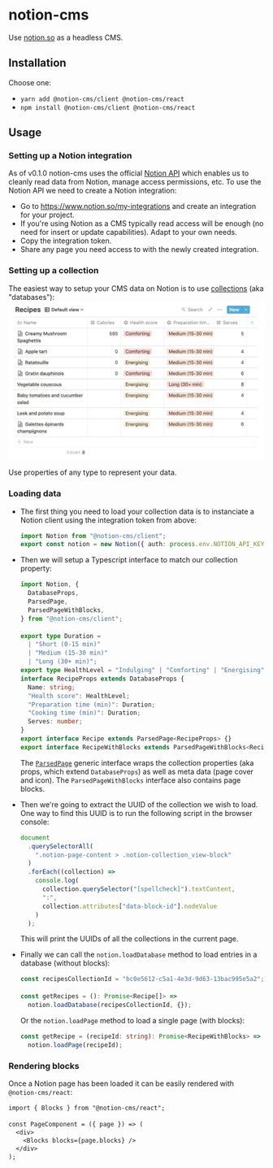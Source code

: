 # notion-cms

Use [notion.so](https://www.notion.so/) as a headless CMS.

## Installation

Choose one:
- `yarn add @notion-cms/client @notion-cms/react`
- `npm install @notion-cms/client @notion-cms/react`

## Usage

### Setting up a Notion integration

As of v0.1.0 notion-cms uses the official [Notion API](https://developers.notion.com/) which enables us to cleanly read data from Notion, manage access permissions, etc.
To use the Notion API we need to create a Notion integration:

- Go to https://www.notion.so/my-integrations and create an integration for your project.
- If you're using Notion as a CMS typically read access will be enough (no need for insert or update capabilities). Adapt to your own needs.
- Copy the integration token.
- Share any page you need access to with the newly created integration.

### Setting up a collection

The easiest way to setup your CMS data on Notion is to use [collections](https://www.notion.so/Create-a-database-2529ab92d63b478f87d39c2289527444) (aka "databases"):
![A collection on Notion.so](./docs/notion-collection.png)

Use properties of any type to represent your data.

### Loading data

- The first thing you need to load your collection data is to instanciate a Notion client using the integration token from above:
  ```ts
  import Notion from "@notion-cms/client";
  export const notion = new Notion({ auth: process.env.NOTION_API_KEY });
  ```

- Then we will setup a Typescript interface to match our collection property:
  ```ts
  import Notion, {
    DatabaseProps,
    ParsedPage,
    ParsedPageWithBlocks,
  } from "@notion-cms/client";

  export type Duration =
    | "Short (0-15 min)"
    | "Medium (15-30 min)"
    | "Long (30+ min)";
  export type HealthLevel = "Indulging" | "Comforting" | "Energising";
  interface RecipeProps extends DatabaseProps {
    Name: string;
    "Health score": HealthLevel;
    "Preparation time (min)": Duration;
    "Cooking time (min)": Duration;
    Serves: number;
  }
  export interface Recipe extends ParsedPage<RecipeProps> {}
  export interface RecipeWithBlocks extends ParsedPageWithBlocks<RecipeProps> {}
  ```

  The [`ParsedPage`](./packages/client/lib/types.ts) generic interface wraps the collection properties (aka props, which extend `DatabaseProps`) as well as meta data (page cover and icon).
  The `ParsedPageWithBlocks` interface also contains page blocks.

- Then we're going to extract the UUID of the collection we wish to load. One way to find this UUID is to run the following script in the browser console:
  ```js
  document
    .querySelectorAll(
      ".notion-page-content > .notion-collection_view-block"
    )
    .forEach((collection) =>
      console.log(
        collection.querySelector("[spellcheck]").textContent,
        ":",
        collection.attributes["data-block-id"].nodeValue
      )
    );
  ```
  This will print the UUIDs of all the collections in the current page.

- Finally we can call the `notion.loadDatabase` method to load entries in a database (without blocks):
  ```ts
  const recipesCollectionId = "bc0e5612-c5a1-4e3d-9d63-13bac995e5a2";

  const getRecipes = (): Promise<Recipe[]> =>
    notion.loadDatabase(recipesCollectionId, {});
  ```
  Or the `notion.loadPage` method to load a single page (with blocks):
  ```ts
  const getRecipe = (recipeId: string): Promise<RecipeWithBlocks> =>
    notion.loadPage(recipeId);
  ```

### Rendering blocks

Once a Notion page has been loaded it can be easily rendered with `@notion-cms/react`:

```tsx
import { Blocks } from "@notion-cms/react";

const PageComponent = ({ page }) => (
  <div>
    <Blocks blocks={page.blocks} />
  </div>
);
```
